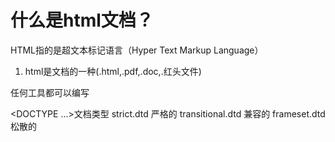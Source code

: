 # 什么是html文档？

HTML指的是超文本标记语言（Hyper Text Markup Language）

1. html是文档的一种(.html,.pdf,.doc,.红头文件)

任何工具都可以编写

<DOCTYPE ...>文档类型
strict.dtd 严格的 transitional.dtd 兼容的 frameset.dtd 松散的

